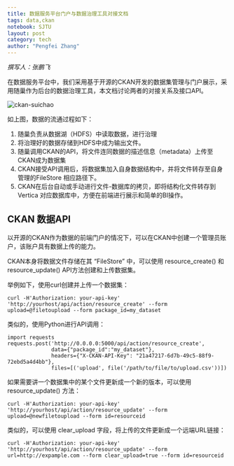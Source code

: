 ```yaml
---
title: 数据服务平台门户与数据治理工具对接文档
tags: data,ckan
notebook: SJTU
layout: post
category: tech
author: "Pengfei Zhang"
---
```


*撰写人：张鹏飞*

在数据服务平台中，我们采用基于开源的CKAN开发的数据集管理与门户展示，采用随巢作为后台的数据治理工具，本文档讨论两者的对接关系及接口API。

 
![ckan-suichao](https://github.com/ZionPF/Pictures/blob/master/SJTU/ckan_suichao.png?raw=true)

如上图，数据的流通过程如下：

1. 随巢负责从数据湖（HDFS）中读取数据，进行治理
2. 将治理好的数据存储到HDFS中成为输出文件。
3. 随巢调用CKAN的API，将文件连同数据的描述信息（metadata）上传至CKAN成为数据集
4. CKAN接受API调用后，将数据集加入自身数据结构中，并将文件转存至自身管理的FileStore 相应路径下。
5. CKAN在后台自动或手动进行文件-数据库的拷贝，即将结构化文件转存到 Vertica 对应数据库中，方便在前端进行展示和简单的BI操作。
 


## CKAN 数据API

以开源的CKAN作为数据的前端门户的情况下，可以在CKAN中创建一个管理员账户，该账户具有数据上传的能力。

CKAN本身将数据文件存储在其 “FileStore” 中，可以使用  resource_create() 和 resource_update() API方法创建和上传数据集。

举例如下，使用curl创建并上传一个数据集：

    curl -H'Authorization: your-api-key' 'http://yourhost/api/action/resource_create' --form upload=@filetoupload --form package_id=my_dataset


类似的，使用Python进行API调用：

    import requests
    requests.post('http://0.0.0.0:5000/api/action/resource_create',
                  data={"package_id":"my_dataset"},
                  headers={"X-CKAN-API-Key": "21a47217-6d7b-49c5-88f9-72ebd5a4d4bb"},
                  files=[('upload', file('/path/to/file/to/upload.csv'))])

如果需要讲一个数据集中的某个文件更新成一个新的版本，可以使用 resource_update() 方法：

    curl -H'Authorization: your-api-key' 'http://yourhost/api/action/resource_update' --form upload=@newfiletoupload --form id=resourceid

类似的，可以使用  clear_upload 字段，将上传的文件更新成一个远端URL链接：

    curl -H'Authorization: your-api-key' 'http://yourhost/api/action/resource_update' --form url=http://expample.com --form clear_upload=true --form id=resourceid
